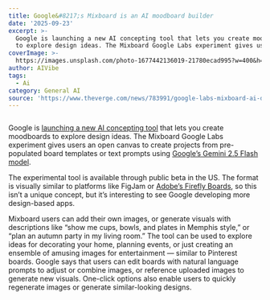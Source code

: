 ```yaml
---
title: Google&#8217;s Mixboard is an AI moodboard builder
date: '2025-09-23'
excerpt: >-
  Google is launching a new AI concepting tool that lets you create moodboards
  to explore design ideas. The Mixboard Google Labs experiment gives users...
coverImage: >-
  https://images.unsplash.com/photo-1677442136019-21780ecad995?w=400&h=200&fit=crop&auto=format
author: AIVibe
tags:
  - Ai
category: General AI
source: 'https://www.theverge.com/news/783991/google-labs-mixboard-ai-design-canvas'
---
```


											

						
<figure>

<img alt="" data-caption="" data-portal-copyright="" data-has-syndication-rights="1" src="https://platform.theverge.com/wp-content/uploads/sites/2/2025/09/Memphis-Dishes.jpg?quality=90&#038;strip=all&#038;crop=10.666667175293,11.371880835665,80.266670227051,88.628119164335" />
	<figcaption>
		</figcaption>
</figure>
<p class="has-text-align-none">Google is <a href="https://blog.google/technology/google-labs/mixboard/">launching a new AI concepting tool</a> that lets you create moodboards to explore design ideas. The Mixboard Google Labs experiment gives users an open canvas to create projects from pre-populated board templates or text prompts using <a href="https://developers.googleblog.com/en/introducing-gemini-2-5-flash-image/">Google’s Gemini 2.5 Flash model</a>.</p>

<p class="has-text-align-none">The experimental tool is available through public beta in the US. The format is visually similar to platforms like FigJam or <a href="https://www.adobe.com/products/firefly/features/moodboard.html#">Adobe’s Firefly Boards</a>, so this isn’t a unique concept, but it&#8217;s interesting to see Google developing more design-based apps.</p>

<p class="has-text-align-none">Mixboard users can add their own images, or generate visuals with descriptions like “show me cups, bowls, and plates in Memphis style,” or “plan an autumn party in my living room.” The tool can be used to explore ideas for decorating your home, planning events, or just creating an ensemble of amusing images for entertainment — similar to Pinterest boards. Google says that users can edit boards with natural language prompts to adjust or combine images, or reference uploaded images to generate new visuals. One-click options also enable users to quickly regenerate images or generate similar-looking designs.</p>
						
									
